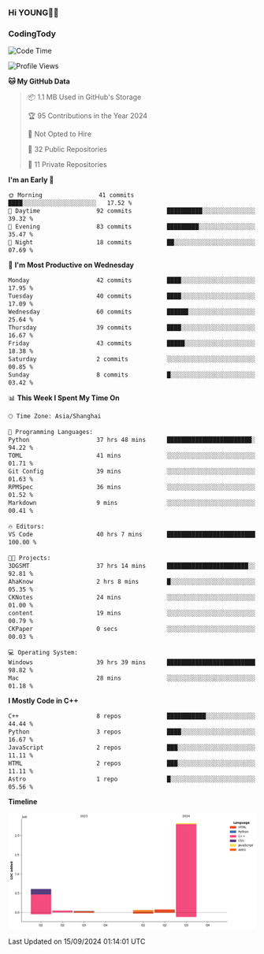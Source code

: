 <!--
**IHKYoung/IHKYoung** is a ✨ _special_ ✨ repository because its `README.md` (this file) appears on your GitHub profile.

Here are some ideas to get you started:

- 🔭 I’m currently working on ...
- 🌱 I’m currently learning ...
- 👯 I’m looking to collaborate on ...
- 🤔 I’m looking for help with ...
- 💬 Ask me about ...
- 📫 How to reach me: ...
- 😄 Pronouns: ...
- ⚡ Fun fact: ...
-->

### Hi YOUNG👋🏻


### CodingTody
<!--START_SECTION:waka-->
![Code Time](http://img.shields.io/badge/Code%20Time-154%20hrs%209%20mins-blue)

![Profile Views](http://img.shields.io/badge/Profile%20Views-0-blue)

**🐱 My GitHub Data** 

> 📦 1.1 MB Used in GitHub's Storage 
 > 
> 🏆 95 Contributions in the Year 2024
 > 
> 🚫 Not Opted to Hire
 > 
> 📜 32 Public Repositories 
 > 
> 🔑 11 Private Repositories 
 > 
**I'm an Early 🐤** 

```text
🌞 Morning                41 commits          ████░░░░░░░░░░░░░░░░░░░░░   17.52 % 
🌆 Daytime                92 commits          ██████████░░░░░░░░░░░░░░░   39.32 % 
🌃 Evening                83 commits          █████████░░░░░░░░░░░░░░░░   35.47 % 
🌙 Night                  18 commits          ██░░░░░░░░░░░░░░░░░░░░░░░   07.69 % 
```
📅 **I'm Most Productive on Wednesday** 

```text
Monday                   42 commits          ████░░░░░░░░░░░░░░░░░░░░░   17.95 % 
Tuesday                  40 commits          ████░░░░░░░░░░░░░░░░░░░░░   17.09 % 
Wednesday                60 commits          ██████░░░░░░░░░░░░░░░░░░░   25.64 % 
Thursday                 39 commits          ████░░░░░░░░░░░░░░░░░░░░░   16.67 % 
Friday                   43 commits          █████░░░░░░░░░░░░░░░░░░░░   18.38 % 
Saturday                 2 commits           ░░░░░░░░░░░░░░░░░░░░░░░░░   00.85 % 
Sunday                   8 commits           █░░░░░░░░░░░░░░░░░░░░░░░░   03.42 % 
```


📊 **This Week I Spent My Time On** 

```text
🕑︎ Time Zone: Asia/Shanghai

💬 Programming Languages: 
Python                   37 hrs 48 mins      ████████████████████████░   94.22 % 
TOML                     41 mins             ░░░░░░░░░░░░░░░░░░░░░░░░░   01.71 % 
Git Config               39 mins             ░░░░░░░░░░░░░░░░░░░░░░░░░   01.63 % 
RPMSpec                  36 mins             ░░░░░░░░░░░░░░░░░░░░░░░░░   01.52 % 
Markdown                 9 mins              ░░░░░░░░░░░░░░░░░░░░░░░░░   00.41 % 

🔥 Editors: 
VS Code                  40 hrs 7 mins       █████████████████████████   100.00 % 

🐱‍💻 Projects: 
3DGSMT                   37 hrs 14 mins      ███████████████████████░░   92.81 % 
AhaKnow                  2 hrs 8 mins        █░░░░░░░░░░░░░░░░░░░░░░░░   05.35 % 
CKNotes                  24 mins             ░░░░░░░░░░░░░░░░░░░░░░░░░   01.00 % 
content                  19 mins             ░░░░░░░░░░░░░░░░░░░░░░░░░   00.79 % 
CKPaper                  0 secs              ░░░░░░░░░░░░░░░░░░░░░░░░░   00.03 % 

💻 Operating System: 
Windows                  39 hrs 39 mins      █████████████████████████   98.82 % 
Mac                      28 mins             ░░░░░░░░░░░░░░░░░░░░░░░░░   01.18 % 
```

**I Mostly Code in C++** 

```text
C++                      8 repos             ███████████░░░░░░░░░░░░░░   44.44 % 
Python                   3 repos             ████░░░░░░░░░░░░░░░░░░░░░   16.67 % 
JavaScript               2 repos             ███░░░░░░░░░░░░░░░░░░░░░░   11.11 % 
HTML                     2 repos             ███░░░░░░░░░░░░░░░░░░░░░░   11.11 % 
Astro                    1 repo              █░░░░░░░░░░░░░░░░░░░░░░░░   05.56 % 
```



**Timeline**

![Lines of Code chart](https://raw.githubusercontent.com/IHKYoung/IHKYoung/baseline/assets/bar_graph.png)


 Last Updated on 15/09/2024 01:14:01 UTC
<!--END_SECTION:waka-->
